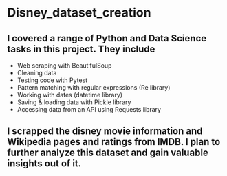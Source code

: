 # Disney_dataset_creation
## I covered a range of Python and Data Science tasks in this project. They include
- Web scraping with BeautifulSoup
- Cleaning data
- Testing code with Pytest
- Pattern matching with regular expressions (Re library)
- Working with dates (datetime library)
- Saving & loading data with Pickle library
- Accessing data from an API using Requests library

## I scrapped the disney movie information and Wikipedia pages and ratings from IMDB. I plan to further analyze this dataset and gain valuable insights out of it. 
